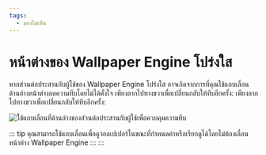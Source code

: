 ```yaml
---
tags:
  - มองไม่เห็น
---
```


# หน้าต่างของ Wallpaper Engine โปร่งใส

หากส่วนต่อประสานกับผู้ใช้ของ Wallpaper Engine โปร่งใส อาจเกิดจากการที่คุณใช้แถบเลื่อนด้านล่างหน้าต่างลดความทึบโดยไม่ได้ตั้งใจ เพียงลากไปทางขวาเพื่อเปลี่ยนกลับให้ทึบอีกครั้ง: เพียงลากไปทางขวาเพื่อเปลี่ยนกลับให้ทึบอีกครั้ง:

![ใช้แถบเลื่อนที่ด้านล่างของส่วนต่อประสานกับผู้ใช้เพื่อควบคุมความทึบ](./transparentinterface.gif)

::: tip คุณสามารถใช้แถบเลื่อนเพื่อดูวอลเปเปอร์ในขณะที่กำหนดค่าหรือเรียกดูได้โดยไม่ต้องเลื่อนหน้าต่าง Wallpaper Engine ::: :::